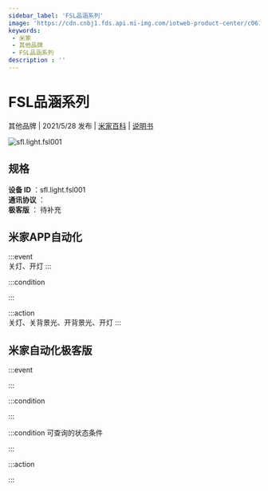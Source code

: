 ```yaml
---
sidebar_label: 'FSL品涵系列'
image: 'https://cdn.cnbj1.fds.api.mi-img.com/iotweb-product-center/c0617ff8d683b158245d66468e240bd1_未标题-11.png?GalaxyAccessKeyId=AKVGLQWBOVIRQ3XLEW&Expires=9223372036854775807&Signature=clE5F0fPLxVGGjDpW1Ag/Wql9Ko='
keywords: 
 - 米家
 - 其他品牌
 - FSL品涵系列
description : ''
---
```

# FSL品涵系列

其他品牌 | 2021/5/28 发布 | [米家百科](https://home.mi.com/webapp/content/baike/product/index.html?model=sfl.light.fsl001) | [说明书](https://home.mi.com/views/introduction.html?model=sfl.light.fsl001&region=cn)

![sfl.light.fsl001](https://cdn.cnbj1.fds.api.mi-img.com/iotweb-product-center/c0617ff8d683b158245d66468e240bd1_未标题-11.png?GalaxyAccessKeyId=AKVGLQWBOVIRQ3XLEW&Expires=9223372036854775807&Signature=clE5F0fPLxVGGjDpW1Ag/Wql9Ko=)

## 规格  
> 
**设备 ID** ：sfl.light.fsl001  
**通讯协议** ：  
**极客版**  ： 待补充 


## 米家APP自动化  

:::event  
关灯、开灯
:::

:::condition  

:::

:::action   
关灯、关背景光、开背景光、开灯
:::

## 米家自动化极客版  

:::event  

:::

:::condition  

:::

:::condition 可查询的状态条件  

:::

:::action  

:::

        
